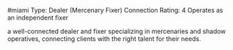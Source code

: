 #miami 
Type: Dealer (Mercenary Fixer)
Connection Rating: 4
Operates as an independent fixer

a well-connected dealer and fixer specializing in mercenaries and shadow operatives, connecting clients with the right talent for their needs.
